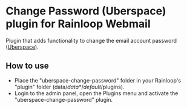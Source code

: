 # Change Password (Uberspace) plugin for Rainloop Webmail
Plugin that adds functionality to change the email account password ([Uberspace](https://uberspace.de/)).

## How to use
 * Place the "uberspace-change-password" folder in your Rainloop's "plugin" folder (data/_data_\*/_default_/plugins).
 * Login to the admin panel, open the Plugins menu and activate the "uberspace-change-password" plugin.

